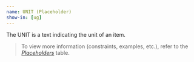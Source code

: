 ```yaml
---
name: UNIT (Placeholder)
show-in: [ug]
---
```

<!-- Make sure this is kept the same as the table cell entry. -->
The UNIT is a text indicating the unit of an item.

> To view more information (constraints, examples, etc.), refer to the [_Placeholders_](#placeholders) table.

